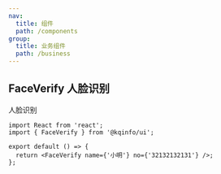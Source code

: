 ```yaml
---
nav:
  title: 组件
  path: /components
group:
  title: 业务组件
  path: /business
---
```


## FaceVerify 人脸识别

人脸识别

```tsx
import React from 'react';
import { FaceVerify } from '@kqinfo/ui';

export default () => {
  return <FaceVerify name={'小明'} no={'32132132131'} />;
};
```

<API></API>
